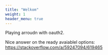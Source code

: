```yaml
---
title: "Welkom"
weight: 1
header_menu: true
---
```


Playing arroudn with oauth2.

Nice answer on the ready avaiablel options: https://stackoverflow.com/a/59247094/619465
